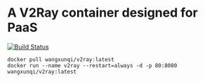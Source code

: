 # A V2Ray container designed for PaaS
[![Build Status](https://travis-ci.org/wangxunqi/v2ray.svg?branch=master)](https://travis-ci.org/wangxunqi/v2ray)
```
docker pull wangxunqi/v2ray:latest
docker run --name v2ray --restart=always -d -p 80:8080 wangxunqi/v2ray:latest
```

